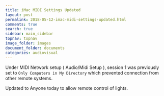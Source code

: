 ```yaml
---
title: iMac MIDI Settings Updated
layout: post
permalink: 2018-05-12-imac-midi-settings-updated.html
comments: true
search: true
sidebar: main_sidebar
topnav: topnav
image_folder: images
document_folder: documents
categories: audiovisual
---
```


Under MIDI Network setup ( Audio/Midi Setup ), session 1 was previously set to `Only Computers in My Directory` which prevented connection from other remote systems.

Updated to Anyone today to allow remote control of lights.
